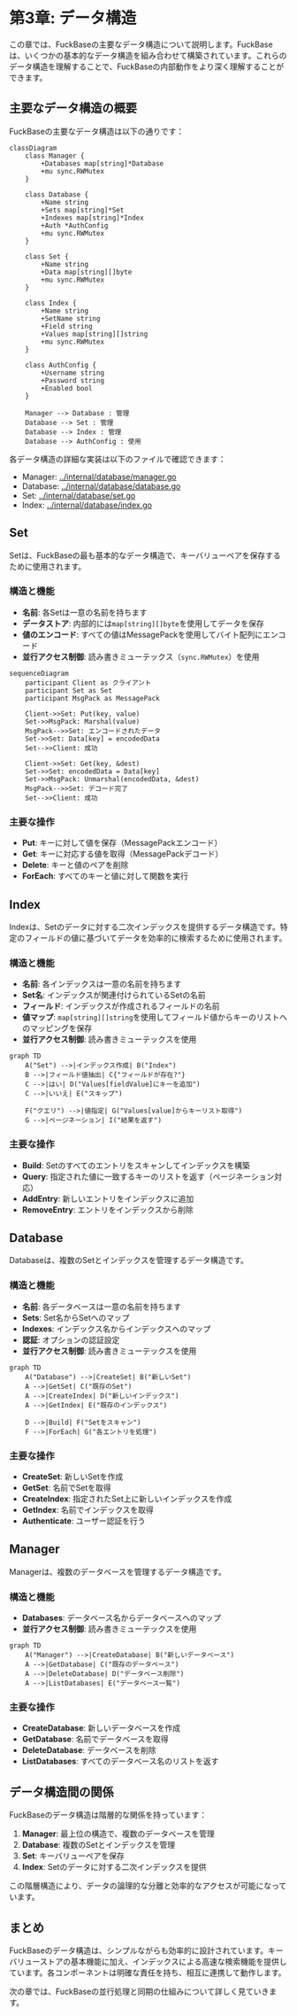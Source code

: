 # 第3章: データ構造

この章では、FuckBaseの主要なデータ構造について説明します。FuckBaseは、いくつかの基本的なデータ構造を組み合わせて構築されています。これらのデータ構造を理解することで、FuckBaseの内部動作をより深く理解することができます。

## 主要なデータ構造の概要

FuckBaseの主要なデータ構造は以下の通りです：

```mermaid
classDiagram
    class Manager {
        +Databases map[string]*Database
        +mu sync.RWMutex
    }
    
    class Database {
        +Name string
        +Sets map[string]*Set
        +Indexes map[string]*Index
        +Auth *AuthConfig
        +mu sync.RWMutex
    }
    
    class Set {
        +Name string
        +Data map[string][]byte
        +mu sync.RWMutex
    }
    
    class Index {
        +Name string
        +SetName string
        +Field string
        +Values map[string][]string
        +mu sync.RWMutex
    }
    
    class AuthConfig {
        +Username string
        +Password string
        +Enabled bool
    }
    
    Manager --> Database : 管理
    Database --> Set : 管理
    Database --> Index : 管理
    Database --> AuthConfig : 使用
```

各データ構造の詳細な実装は以下のファイルで確認できます：
- Manager: [../internal/database/manager.go](../internal/database/manager.go)
- Database: [../internal/database/database.go](../internal/database/database.go)
- Set: [../internal/database/set.go](../internal/database/set.go)
- Index: [../internal/database/index.go](../internal/database/index.go)

## Set

Setは、FuckBaseの最も基本的なデータ構造で、キーバリューペアを保存するために使用されます。

### 構造と機能

- **名前**: 各Setは一意の名前を持ちます
- **データストア**: 内部的には`map[string][]byte`を使用してデータを保存
- **値のエンコード**: すべての値はMessagePackを使用してバイト配列にエンコード
- **並行アクセス制御**: 読み書きミューテックス（`sync.RWMutex`）を使用

```mermaid
sequenceDiagram
    participant Client as クライアント
    participant Set as Set
    participant MsgPack as MessagePack
    
    Client->>Set: Put(key, value)
    Set->>MsgPack: Marshal(value)
    MsgPack-->>Set: エンコードされたデータ
    Set->>Set: Data[key] = encodedData
    Set-->>Client: 成功
    
    Client->>Set: Get(key, &dest)
    Set->>Set: encodedData = Data[key]
    Set->>MsgPack: Unmarshal(encodedData, &dest)
    MsgPack-->>Set: デコード完了
    Set-->>Client: 成功
```

### 主要な操作

- **Put**: キーに対して値を保存（MessagePackエンコード）
- **Get**: キーに対応する値を取得（MessagePackデコード）
- **Delete**: キーと値のペアを削除
- **ForEach**: すべてのキーと値に対して関数を実行

## Index

Indexは、Setのデータに対する二次インデックスを提供するデータ構造です。特定のフィールドの値に基づいてデータを効率的に検索するために使用されます。

### 構造と機能

- **名前**: 各インデックスは一意の名前を持ちます
- **Set名**: インデックスが関連付けられているSetの名前
- **フィールド**: インデックスが作成されるフィールドの名前
- **値マップ**: `map[string][]string`を使用してフィールド値からキーのリストへのマッピングを保存
- **並行アクセス制御**: 読み書きミューテックスを使用

```mermaid
graph TD
    A("Set") -->|インデックス作成| B("Index")
    B -->|フィールド値抽出| C{"フィールドが存在?"}
    C -->|はい| D("Values[fieldValue]にキーを追加")
    C -->|いいえ| E("スキップ")
    
    F("クエリ") -->|値指定| G("Values[value]からキーリスト取得")
    G -->|ページネーション| I("結果を返す")
```

### 主要な操作

- **Build**: Setのすべてのエントリをスキャンしてインデックスを構築
- **Query**: 指定された値に一致するキーのリストを返す（ページネーション対応）
- **AddEntry**: 新しいエントリをインデックスに追加
- **RemoveEntry**: エントリをインデックスから削除

## Database

Databaseは、複数のSetとインデックスを管理するデータ構造です。

### 構造と機能

- **名前**: 各データベースは一意の名前を持ちます
- **Sets**: Set名からSetへのマップ
- **Indexes**: インデックス名からインデックスへのマップ
- **認証**: オプションの認証設定
- **並行アクセス制御**: 読み書きミューテックスを使用

```mermaid
graph TD
    A("Database") -->|CreateSet| B("新しいSet")
    A -->|GetSet| C("既存のSet")
    A -->|CreateIndex| D("新しいインデックス")
    A -->|GetIndex| E("既存のインデックス")
    
    D -->|Build| F("Setをスキャン")
    F -->|ForEach| G("各エントリを処理")
```

### 主要な操作

- **CreateSet**: 新しいSetを作成
- **GetSet**: 名前でSetを取得
- **CreateIndex**: 指定されたSet上に新しいインデックスを作成
- **GetIndex**: 名前でインデックスを取得
- **Authenticate**: ユーザー認証を行う

## Manager

Managerは、複数のデータベースを管理するデータ構造です。

### 構造と機能

- **Databases**: データベース名からデータベースへのマップ
- **並行アクセス制御**: 読み書きミューテックスを使用

```mermaid
graph TD
    A("Manager") -->|CreateDatabase| B("新しいデータベース")
    A -->|GetDatabase| C("既存のデータベース")
    A -->|DeleteDatabase| D("データベース削除")
    A -->|ListDatabases| E("データベース一覧")
```

### 主要な操作

- **CreateDatabase**: 新しいデータベースを作成
- **GetDatabase**: 名前でデータベースを取得
- **DeleteDatabase**: データベースを削除
- **ListDatabases**: すべてのデータベース名のリストを返す

## データ構造間の関係

FuckBaseのデータ構造は階層的な関係を持っています：

1. **Manager**: 最上位の構造で、複数のデータベースを管理
2. **Database**: 複数のSetとインデックスを管理
3. **Set**: キーバリューペアを保存
4. **Index**: Setのデータに対する二次インデックスを提供

この階層構造により、データの論理的な分離と効率的なアクセスが可能になっています。

## まとめ

FuckBaseのデータ構造は、シンプルながらも効率的に設計されています。キーバリューストアの基本機能に加え、インデックスによる高速な検索機能を提供しています。各コンポーネントは明確な責任を持ち、相互に連携して動作します。

次の章では、FuckBaseの並行処理と同期の仕組みについて詳しく見ていきます。